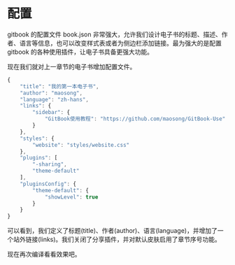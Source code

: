 # 配置

gitbook 的配置文件 book.json 非常强大，允许我们设计电子书的标题、描述、作者、语言等信息，也可以改变样式表或者为侧边栏添加链接。最为强大的是配置 gitbook 的各种使用插件，让电子书具备更强大功能。

现在我们就对上一章节的电子书增加配置文件。

```javascript
{
    "title": "我的第一本电子书",
    "author": "maosong",
    "language": "zh-hans",
    "links": {
        "sidebar": {
            "GitBook使用教程": "https://github.com/maosong/GitBook-Use"
        }
    },
    "styles": {
        "website": "styles/website.css"
    },
    "plugins": [
        "-sharing",
        "theme-default"
    ],
    "pluginsConfig": {
        "theme-default": {
            "showLevel": true
        }
    }
}
```

可以看到，我们定义了标题(title)、作者(author)、语言(language)，并增加了一个站外链接(links)。我们关闭了分享插件，并对默认皮肤启用了章节序号功能。

现在再次编译看看效果吧。

